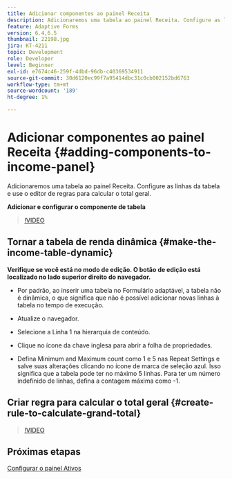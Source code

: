 ```yaml
---
title: Adicionar componentes ao painel Receita
description: Adicionaremos uma tabela ao painel Receita. Configure as linhas da tabela e use o editor de regras para calcular o total geral.
feature: Adaptive Forms
version: 6.4,6.5
thumbnail: 22198.jpg
jira: KT-4211
topic: Development
role: Developer
level: Beginner
exl-id: e7674c46-259f-4dbd-96db-c40369534911
source-git-commit: 30d6120ec99f7a95414dbc31c0cb002152bd6763
workflow-type: tm+mt
source-wordcount: '189'
ht-degree: 1%

---
```


# Adicionar componentes ao painel Receita {#adding-components-to-income-panel}

Adicionaremos uma tabela ao painel Receita. Configure as linhas da tabela e use o editor de regras para calcular o total geral.

**Adicionar e configurar o componente de tabela**

>[!VIDEO](https://video.tv.adobe.com/v/22198?quality=12&learn=on)



## Tornar a tabela de renda dinâmica {#make-the-income-table-dynamic}

**Verifique se você está no modo de edição. O botão de edição está localizado no lado superior direito do navegador.**

* Por padrão, ao inserir uma tabela no Formulário adaptável, a tabela não é dinâmica, o que significa que não é possível adicionar novas linhas à tabela no tempo de execução.

* Atualize o navegador.

* Selecione a Linha 1 na hierarquia de conteúdo.

* Clique no ícone da chave inglesa para abrir a folha de propriedades.

* Defina Minimum and Maximum count como 1 e 5 nas Repeat Settings e salve suas alterações clicando no ícone de marca de seleção azul. Isso significa que a tabela pode ter no máximo 5 linhas. Para ter um número indefinido de linhas, defina a contagem máxima como -1.

## Criar regra para calcular o total geral {#create-rule-to-calculate-grand-total}


>[!VIDEO](https://video.tv.adobe.com/v/22197?quality=12&learn=on)

## Próximas etapas

[Configurar o painel Ativos](./configuring-assets-panel.md)
